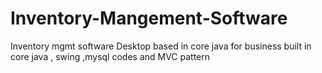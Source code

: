 # Inventory-Mangement-Software
Inventory mgmt software  Desktop based in  core java for   business 
built in core java , swing ,mysql  codes and MVC pattern 
